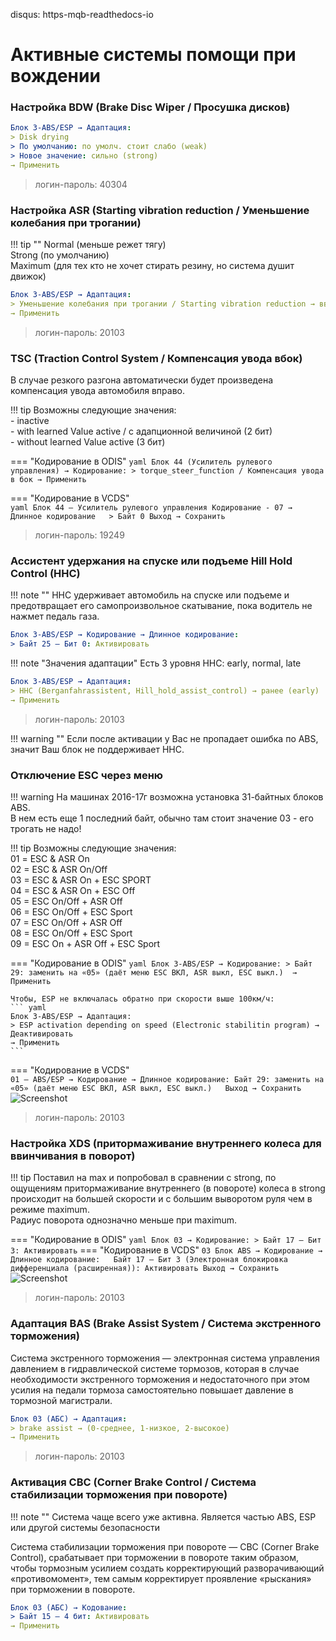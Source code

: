disqus: https-mqb-readthedocs-io
# Активные системы помощи при вождении

### Настройка BDW (Brake Disc Wiper / Просушка дисков)

``` yaml
Блок 3-ABS/ESP → Адаптация:
> Disk drying
> По умолчанию: по умолч. стоит слабо (weak)
> Новое значение: сильно (strong)
→ Применить
```
	
> логин-пароль: 40304

### Настройка ASR (Starting vibration reduction / Уменьшение колебания при трогании)

!!! tip ""
    Normal (меньше режет тягу)  
    Strong (по умолчанию)  
    Maximum (для тех кто не хочет стирать резину, но система душит движок)  
    
``` yaml
Блок 3-ABS/ESP → Адаптация:
> Уменьшение колебания при трогании / Starting vibration reduction → вводим нужное значение уровня
→ Применить
```

> логин-пароль: 20103

### TSC (Traction Control System / Компенсация увода вбок)

В случае резкого разгона автоматически будет произведена компенсация увода автомобиля вправо.   

!!! tip
    Возможны следующие значения:  
    - inactive  
    - with learned Value active / с адапционной величиной (2 бит)  
    - without learned Value active (3 бит)  

=== "Кодирование в ODIS"
    ``` yaml
    Блок 44 (Усилитель рулевого управления) → Кодирование:
    > torque_steer_function / Компенсация увода в бок
    → Применить
    ```

=== "Кодирование в VCDS"    
    ``` yaml
    Блок 44 — Усилитель рулевого управления
    Кодирование - 07 → Длинное кодирование  
    > Байт 0
    Выход → Сохранить
    ```

> логин-пароль: 19249

### Ассистент удержания на спуске или подъеме Hill Hold Control (HHC)

!!! note ""
    HHC удерживает автомобиль на спуске или подъеме и предотвращает его самопроизвольное скатывание, пока водитель не нажмет педаль газа.

``` yaml
Блок 3-ABS/ESP → Кодирование → Длинное кодирование:
> Байт 25 – Бит 0: Активировать
```

!!! note "Значения адаптации"
    Есть 3 уровня HHC: early, normal, late
    
``` yaml
Блок 3-ABS/ESP → Адаптация:
> HHC (Berganfahrassistent, Hill_hold_assist_control) → ранее (early)
→ Применить
```

> логин-пароль: 20103

!!! warning ""
    Если после активации у Вас не пропадает ошибка по ABS, значит Ваш блок не поддерживает HHC.

### Отключение ESC через меню

!!! warning
    На машинах 2016-17г возможна установка 31-байтных блоков ABS.  
    В нем есть еще 1 последний байт, обычно там стоит значение 03 - его трогать не надо!
    
!!! tip
    Возможны следующие значения:  
    01 = ESC & ASR On  
    02 = ESC & ASR On/Off  
    03 = ESC & ASR On + ESC SPORT  
    04 = ESC & ASR On + ESC Off  
    05 = ESC On/Off + ASR Off  
    06 = ESC On/Off + ESC Sport  
    07 = ESC On/Off + ASR Off  
    08 = ESC On/Off + ESC Sport  
    09 = ESC On + ASR Off + ESC Sport  

=== "Кодирование в ODIS"
    ``` yaml
    Блок 3-ABS/ESP → Кодирование:
    > Байт 29: заменить на «05» (даёт меню ESC ВКЛ, ASR выкл, ESC выкл.) 
    → Применить
    ```
    
    Чтобы, ESP не включалась обратно при скорости выше 100км/ч: 
    ``` yaml
    Блок 3-ABS/ESP → Адаптация:
    > ESP activation depending on speed (Electronic stabilitin program) → Деактивировать
    → Применить
    ```

=== "Кодирование в VCDS"    
    ```
    01 — ABS/ESP → Кодирование → Длинное кодирование:
    Байт 29: заменить на «05» (даёт меню ESC ВКЛ, ASR выкл, ESC выкл.)  
    Выход → Сохранить
    ``` 
    ![Screenshot](../images/MQB/esc.png)
       
> логин-пароль: 20103

### Настройка XDS (притормаживание внутреннего колеса для ввинчивания в поворот)

!!! tip
    Поставил на max и попробовал в сравнении с strong, по ощущениям притормаживание внутреннего (в повороте) колеса в strong происходит на большей скорости и с большим выворотом руля чем в режиме maximum.  
    Радиус поворота однозначно меньше при maximum.  
    
=== "Кодирование в ODIS"
    ``` yaml
    Блок 03 → Кодирование:
    > Байт 17 – Бит 3: Активировать
    ```
=== "Кодирование в VCDS" 
    ```
    03 Блок ABS → Кодирование → Длинное кодирование:  
    Байт 17 – Бит 3 (Электронная блокировка дифференциала (расширенная)): Активировать
    Выход → Сохранить
    ``` 
    ![Screenshot](../images/MQB/xds1.gif)
    
> логин-пароль: 20103

### Адаптация BAS (Brake Assist System /  Система экстренного торможения)
Система экстренного торможения — электронная система управления давлением в гидравлической системе тормозов, которая в случае необходимости экстренного торможения и недостаточного при этом усилия на педали тормоза самостоятельно повышает давление в тормозной магистрали.  

``` yaml
Блок 03 (АБС) → Адаптация:
> brake assist → (0-среднее, 1-низкое, 2-высокое)
→ Применить
```

> логин-пароль: 20103

### Активация CBC (Corner Brake Control / Система стабилизации торможения при повороте)

!!! note ""
    Система чаще всего уже активна. Является частью ABS, ESP или другой системы безопасности    
    
Система стабилизации торможения при повороте — CBC (Corner Brake Control), срабатывает при торможении в повороте таким образом, чтобы тормозным усилием создать корректирующий разворачивающий «противомомент», тем самым корректирует проявление «рыскания» при торможении в повороте.  

``` yaml
Блок 03 (АБС) → Кодование:
> Байт 15 – 4 бит: Активировать
→ Применить
```